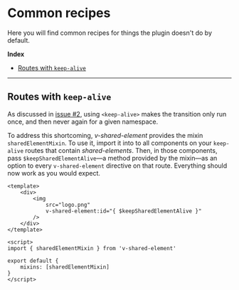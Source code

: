 # Common recipes <!-- omit in toc -->

Here you will find common recipes for things the plugin doesn't do by default.

**Index**
- [Routes with `keep-alive`](#routes-with-keep-alive)

---

## Routes with `keep-alive`

As discussed in [issue #2](https://github.com/justintaddei/v-shared-element/issues/2), using `<keep-alive>` makes the transition only run once, and then never again for a given namespace.

To address this shortcoming, *v-shared-element* provides the mixin `sharedElementMixin`. To use it, import it into to all components on your `keep-alive` routes that contain *shared-elements*. Then, in those components, pass `$keepSharedElementAlive`—a method provided by the mixin—as an option to every `v-shared-element` directive on that route. Everything should now work as you would expect.

```vue
<template>
    <div>
        <img
            src="logo.png"
            v-shared-element:id="{ $keepSharedElementAlive }"
        />
    </div>
</template>

<script>    
import { sharedElementMixin } from 'v-shared-element'

export default {
    mixins: [sharedElementMixin]
}
</script>
```
